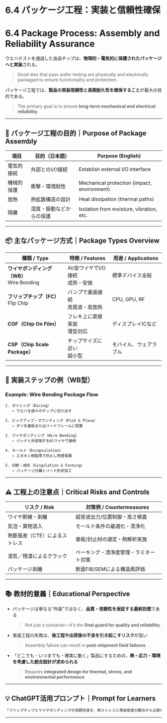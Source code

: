 # 6.4 パッケージ工程：実装と信頼性確保  
# 6.4 Package Process: Assembly and Reliability Assurance

ウエハテストを通過した良品チップは、**物理的・電気的に保護されたパッケージへと実装**される。  
> Good dies that pass wafer testing are physically and electrically packaged to ensure functionality and protection.

パッケージ工程では、**製品の実装信頼性と長期耐久性を確保すること**が最大の目的である。  
> The primary goal is to ensure **long-term mechanical and electrical reliability**.

---

## 🎯 パッケージ工程の目的｜Purpose of Package Assembly

| 項目 | 目的（日本語） | Purpose (English) |
|------|----------------|-------------------|
| 電気的接続 | 外部とのI/O接続 | Establish external I/O interface |
| 機械的保護 | 衝撃・環境耐性 | Mechanical protection (impact, environment) |
| 放熱 | 熱拡散構造の設計 | Heat dissipation (thermal paths) |
| 隔離 | 湿度・振動などからの保護 | Isolation from moisture, vibration, etc. |

---

## 📦 主なパッケージ方式｜Package Types Overview

| 種類 / Type | 特徴 / Features | 用途 / Applications |
|-------------|------------------|----------------------|
| **ワイヤボンディング（WB）**<br>Wire Bonding | Al/金ワイヤでI/O接続<br>成熟・安価 | 標準デバイス全般 |
| **フリップチップ（FC）**<br>Flip Chip | バンプで裏面接続<br>高周波・高放熱 | CPU, GPU, RF |
| **COF（Chip On Film）** | フレキ上に直接実装<br>薄型対応 | ディスプレイICなど |
| **CSP（Chip Scale Package）** | チップサイズに近い<br>超小型 | モバイル、ウェアラブル |

---

## 🧰 実装ステップの例（WB型）  
### Example: Wire Bonding Package Flow

```
1. ダイシング（Dicing）
   → ウエハを個々のチップに切り出す

2. ピックアップ・マウンティング（Pick & Place）
   → ダイを基板またはリードフレームに配置

3. ワイヤボンディング（Wire Bonding）
   → パッドと外部端子をAlワイヤで接続

4. モールド（Encapsulation）
   → エポキシ樹脂等で封止し物理保護

5. 切断・成形（Singulation & Forming）
   → パッケージ分離とリード形状加工
```

---

## ⚠️ 工程上の注意点｜Critical Risks and Controls

| リスク / Risk | 対策例 / Countermeasures |
|---------------|--------------------------|
| ワイヤ断線・剥離 | 超音波出力/位置制御・高さ検査 |
| 気泡・異物混入 | モールド条件の最適化・清浄化 |
| 熱膨張差（CTE）によるストレス | 基板/封止材の選定・熱解析実施 |
| 湿気／残渣によるクラック | ベーキング・清浄度管理・ラミネート対策 |
| パッケージ剥離 | 断面FIB/SEMによる構造再評価 |

---

## 📚 教材的意義｜Educational Perspective

- パッケージは単なる“外装”ではなく、**品質・信頼性を保証する最終防壁**である  
  > Not just a container—it's the **final guard for quality and reliability**.

- 実装工程の失敗は、**後工程や出荷後の不良を引き起こすリスク**が高い  
  > Assembly failure can result in **post-shipment field failures**.

- 「どこでも・いつまでも・確実に動く」製品にするための、**熱・応力・環境を考慮した統合設計が求められる**  
  > Requires **integrated design for thermal, stress, and environmental performance**.

---

## 💡 ChatGPT活用プロンプト｜Prompt for Learners

```markdown
「フリップチップとワイヤボンディングの信頼性差を、熱ストレスと実装密度の観点から比較せよ」
```

---
